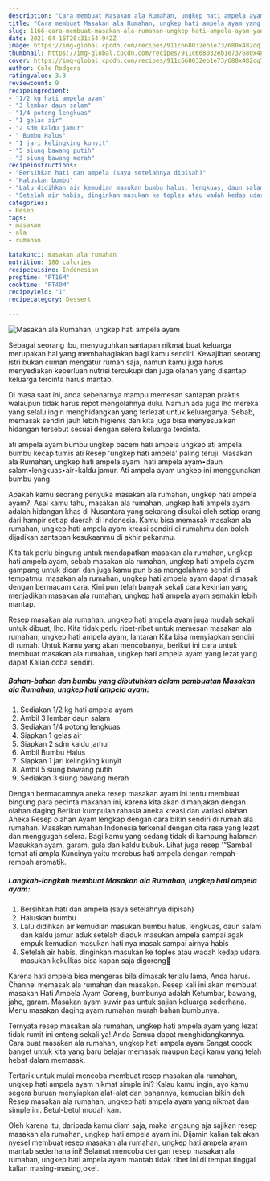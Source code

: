 ```yaml
---
description: "Cara membuat Masakan ala Rumahan, ungkep hati ampela ayam yang lezat Untuk Jualan"
title: "Cara membuat Masakan ala Rumahan, ungkep hati ampela ayam yang lezat Untuk Jualan"
slug: 1166-cara-membuat-masakan-ala-rumahan-ungkep-hati-ampela-ayam-yang-lezat-untuk-jualan
date: 2021-04-16T20:31:54.942Z
image: https://img-global.cpcdn.com/recipes/911c668032eb1e73/680x482cq70/masakan-ala-rumahan-ungkep-hati-ampela-ayam-foto-resep-utama.jpg
thumbnail: https://img-global.cpcdn.com/recipes/911c668032eb1e73/680x482cq70/masakan-ala-rumahan-ungkep-hati-ampela-ayam-foto-resep-utama.jpg
cover: https://img-global.cpcdn.com/recipes/911c668032eb1e73/680x482cq70/masakan-ala-rumahan-ungkep-hati-ampela-ayam-foto-resep-utama.jpg
author: Cole Rodgers
ratingvalue: 3.3
reviewcount: 9
recipeingredient:
- "1/2 kg hati ampela ayam"
- "3 lembar daun salam"
- "1/4 potong lengkuas"
- "1 gelas air"
- "2 sdm kaldu jamur"
- " Bumbu Halus"
- "1 jari kelingking kunyit"
- "5 siung bawang putih"
- "3 siung bawang merah"
recipeinstructions:
- "Bersihkan hati dan ampela (saya setelahnya dipisah)"
- "Haluskan bumbu"
- "Lalu didihkan air kemudian masukan bumbu halus, lengkuas, daun salam dan kaldu jamur aduk setelah diaduk masukan ampela sampai agak empuk kemudian masukan hati nya masak sampai airnya habis"
- "Setelah air habis, dinginkan masukan ke toples atau wadah kedap udara. masukan kekulkas bisa kapan saja digoreng🙂"
categories:
- Resep
tags:
- masakan
- ala
- rumahan

katakunci: masakan ala rumahan 
nutrition: 180 calories
recipecuisine: Indonesian
preptime: "PT16M"
cooktime: "PT40M"
recipeyield: "1"
recipecategory: Dessert

---
```



![Masakan ala Rumahan, ungkep hati ampela ayam](https://img-global.cpcdn.com/recipes/911c668032eb1e73/680x482cq70/masakan-ala-rumahan-ungkep-hati-ampela-ayam-foto-resep-utama.jpg)

Sebagai seorang ibu, menyuguhkan santapan nikmat buat keluarga merupakan hal yang membahagiakan bagi kamu sendiri. Kewajiban seorang istri bukan cuman mengatur rumah saja, namun kamu juga harus menyediakan keperluan nutrisi tercukupi dan juga olahan yang disantap keluarga tercinta harus mantab.

Di masa  saat ini, anda sebenarnya mampu memesan santapan praktis walaupun tidak harus repot mengolahnya dulu. Namun ada juga lho mereka yang selalu ingin menghidangkan yang terlezat untuk keluarganya. Sebab, memasak sendiri jauh lebih higienis dan kita juga bisa menyesuaikan hidangan tersebut sesuai dengan selera keluarga tercinta. 

ati ampela ayam bumbu ungkep bacem hati ampela ungkep ati ampela bumbu kecap tumis ati Resep &#39;ungkep hati ampela&#39; paling teruji. Masakan ala Rumahan, ungkep hati ampela ayam. hati ampela ayam•daun salam•lengkuas•air•kaldu jamur. Ati ampela ayam ungkep ini menggunakan bumbu yang.

Apakah kamu seorang penyuka masakan ala rumahan, ungkep hati ampela ayam?. Asal kamu tahu, masakan ala rumahan, ungkep hati ampela ayam adalah hidangan khas di Nusantara yang sekarang disukai oleh setiap orang dari hampir setiap daerah di Indonesia. Kamu bisa memasak masakan ala rumahan, ungkep hati ampela ayam kreasi sendiri di rumahmu dan boleh dijadikan santapan kesukaanmu di akhir pekanmu.

Kita tak perlu bingung untuk mendapatkan masakan ala rumahan, ungkep hati ampela ayam, sebab masakan ala rumahan, ungkep hati ampela ayam gampang untuk dicari dan juga kamu pun bisa mengolahnya sendiri di tempatmu. masakan ala rumahan, ungkep hati ampela ayam dapat dimasak dengan bermacam cara. Kini pun telah banyak sekali cara kekinian yang menjadikan masakan ala rumahan, ungkep hati ampela ayam semakin lebih mantap.

Resep masakan ala rumahan, ungkep hati ampela ayam juga mudah sekali untuk dibuat, lho. Kita tidak perlu ribet-ribet untuk memesan masakan ala rumahan, ungkep hati ampela ayam, lantaran Kita bisa menyiapkan sendiri di rumah. Untuk Kamu yang akan mencobanya, berikut ini cara untuk membuat masakan ala rumahan, ungkep hati ampela ayam yang lezat yang dapat Kalian coba sendiri.

<!--inarticleads1-->

##### Bahan-bahan dan bumbu yang dibutuhkan dalam pembuatan Masakan ala Rumahan, ungkep hati ampela ayam:

1. Sediakan 1/2 kg hati ampela ayam
1. Ambil 3 lembar daun salam
1. Sediakan 1/4 potong lengkuas
1. Siapkan 1 gelas air
1. Siapkan 2 sdm kaldu jamur
1. Ambil  Bumbu Halus
1. Siapkan 1 jari kelingking kunyit
1. Ambil 5 siung bawang putih
1. Sediakan 3 siung bawang merah


Dengan bermacamnya aneka resep masakan ayam ini tentu membuat bingung para pecinta makanan ini, karena kita akan dimanjakan dengan olahan daging Berikut kumpulan rahasia aneka kreasi dan variasi olahan Aneka Resep olahan Ayam lengkap dengan cara bikin sendiri di rumah ala rumahan. Masakan rumahan Indonesia terkenal dengan cita rasa yang lezat dan menggugah selera. Bagi kamu yang sedang tidak di kampung halaman Masukkan ayam, garam, gula dan kaldu bubuk. Lihat juga resep &#39;&#34;Sambal tomat ati ampla Kuncinya yaitu merebus hati ampela dengan rempah-rempah aromatik. 

<!--inarticleads2-->

##### Langkah-langkah membuat Masakan ala Rumahan, ungkep hati ampela ayam:

1. Bersihkan hati dan ampela (saya setelahnya dipisah)
1. Haluskan bumbu
1. Lalu didihkan air kemudian masukan bumbu halus, lengkuas, daun salam dan kaldu jamur aduk setelah diaduk masukan ampela sampai agak empuk kemudian masukan hati nya masak sampai airnya habis
1. Setelah air habis, dinginkan masukan ke toples atau wadah kedap udara. masukan kekulkas bisa kapan saja digoreng🙂


Karena hati ampela bisa mengeras bila dimasak terlalu lama, Anda harus. Channel memasak ala rumahan dan masakan. Resep kali ini akan membuat masakan Hati Ampela Ayam Goreng, bumbunya adalah Ketumbar, bawang, jahe, garam. Masakan ayam suwir pas untuk sajian keluarga sederhana. Menu masakan daging ayam rumahan murah bahan bumbunya. 

Ternyata resep masakan ala rumahan, ungkep hati ampela ayam yang lezat tidak rumit ini enteng sekali ya! Anda Semua dapat menghidangkannya. Cara buat masakan ala rumahan, ungkep hati ampela ayam Sangat cocok banget untuk kita yang baru belajar memasak maupun bagi kamu yang telah hebat dalam memasak.

Tertarik untuk mulai mencoba membuat resep masakan ala rumahan, ungkep hati ampela ayam nikmat simple ini? Kalau kamu ingin, ayo kamu segera buruan menyiapkan alat-alat dan bahannya, kemudian bikin deh Resep masakan ala rumahan, ungkep hati ampela ayam yang nikmat dan simple ini. Betul-betul mudah kan. 

Oleh karena itu, daripada kamu diam saja, maka langsung aja sajikan resep masakan ala rumahan, ungkep hati ampela ayam ini. Dijamin kalian tak akan nyesel membuat resep masakan ala rumahan, ungkep hati ampela ayam mantab sederhana ini! Selamat mencoba dengan resep masakan ala rumahan, ungkep hati ampela ayam mantab tidak ribet ini di tempat tinggal kalian masing-masing,oke!.

